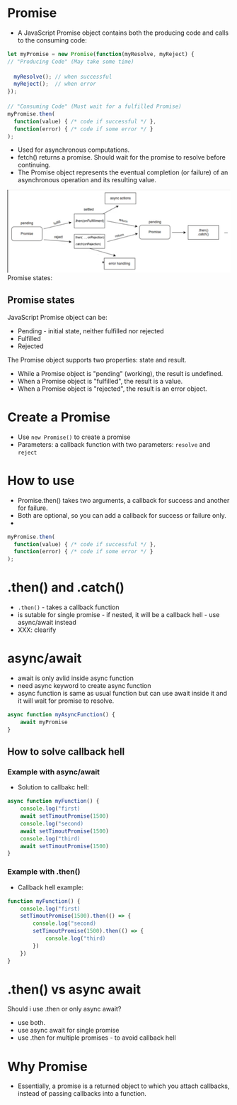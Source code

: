 
# Promise

* A JavaScript Promise object contains both the producing code and calls to the consuming code:

```javascript
let myPromise = new Promise(function(myResolve, myReject) {
// "Producing Code" (May take some time)

  myResolve(); // when successful
  myReject();  // when error
});

// "Consuming Code" (Must wait for a fulfilled Promise)
myPromise.then(
  function(value) { /* code if successful */ },
  function(error) { /* code if some error */ }
);
```


* Used for asynchronous computations.
* fetch() returns a promise. Should wait for the promise to resolve before
  continuing.
* The Promise object represents the eventual completion (or failure) of an
  asynchronous operation and its resulting value.



![Promise](Figures/promises.png)
Promise states: 

## Promise states
JavaScript Promise object can be:
* Pending - initial state, neither fulfilled nor rejected
* Fulfilled
* Rejected


The Promise object supports two properties: state and result.
* While a Promise object is "pending" (working), the result is undefined.
* When a Promise object is "fulfilled", the result is a value.
* When a Promise object is "rejected", the result is an error object.


# Create a Promise

* Use `new Promise()`  to create a promise
* Parameters: a callback function with two parameters: `resolve` and `reject`


# How to use 
* Promise.then() takes two arguments, a callback for success and another for failure.
* Both are optional, so you can add a callback for success or failure only.
* 
```javascript
myPromise.then(
  function(value) { /* code if successful */ },
  function(error) { /* code if some error */ }
);
```


# .then() and .catch()
* `.then()`  - takes a callback function
* is sutable for single promise - if nested, it will be a callback hell - use async/await instead 
* XXX: clearify 

# async/await
* await is only avlid inside async function
* need async keyword to create async function
* async function is same as usual function but can use await inside it and it
  will wait for promise to resolve.


```javascript
async function myAsyncFunction() {
    await myPromise
}
```

## How to solve callback hell

### Example with async/await
* Solution to callbakc hell: 
```javascript
async function myFunction() {
    console.log("first)
    await setTimoutPromise(1500)
    console.log("second)
    await setTimoutPromise(1500)
    console.log("third)
    await setTimoutPromise(1500)
}
```

### Example with .then()
* Callback hell example: 
```javascript
function myFunction() {
    console.log("first)
    setTimoutPromise(1500).then(() => {
        console.log("second)
        setTimoutPromise(1500).then(() => {
            console.log("third)
        })
    })
}
```

# .then() vs async await
Should i use .then or only async await?
* use both. 
* use async await for single promise
* use .then for multiple promises - to avoid callback hell


# Why Promise
* Essentially, a promise is a returned object to which you attach callbacks,
  instead of passing callbacks into a function.






